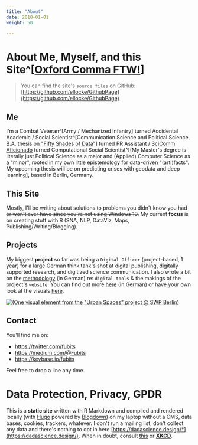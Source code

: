```yaml
---
title: "About"
date: 2018-01-01
weight: 50

---
```


# About Me, Myself, and this Site^[[Oxford Comma FTW!](https://www.ft.com/content/bdfb60aa-12ef-11e7-b0c1-37e417ee6c76)]

> You can find the site's `source files` on GitHub: [https://github.com/ellocke/GithubPage](https://github.com/ellocke/GithubPage)

## Me

I'm a Combat Veteran^[Army / Mechanized Infantry] turned Accidental Academic / Social Scientist^[Communication Science and Political Science, B.A. thesis on ["Fifty Shades of Data"](https://www.authorea.com/users/168476/articles/196592-fifty-shades-of-data-ba-thesis-eprint)] turned PR Assistant / [SciComm Aficionado](https://medium.com/@Fubits/urbane-r%C3%A4ume-proteste-weltpolitik-21f05d512cc4) turned Computational Social Scientist^[(My Master's degree is literally just Political Science as a major and (Applied) Computer Science as a "minor", rooted in my own little epistemology for data-driven "(arti)facts". My upcoming thesis will be on predicting crises with geodata and deep learning], based in Berlin, Germany.

## This Site

~~Mostly, I'll be writing about solutions to problems you didn't know you had or won't ever have since you're not using Windows 10.~~ My current **focus** is on creating stuff with R (SNA, NLP, DataViz, Maps, Publishing/Writing/Blogging).


## Projects
My biggest **project** so far was being a `Digital Officer` (project-based, 1 year) for a large German think tank's shot at digital publishing, digitally supported research, and digitized science communication. I also wrote a bit on the [methodology](https://projekt.swp-berlin.org/urbaneraeume/kapitel/zur-methode/#aufbau-konzept-und-tools-der-webseite) (in German) re: `digital tools` & the makings of the project's `website`. You can find out more [here](https://medium.com/@Fubits/urbane-r%C3%A4ume-proteste-weltpolitik-21f05d512cc4) (in German) or have your own look at the visuals [here](https://projekt.swp-berlin.org/urbaneraeume/kapitel/blacklivesmatter/#chronologie-blacklivesmatter).

<a href="https://projekt.swp-berlin.org/urbaneraeume/">![(**One visual element from the "Urban Spaces" project @ SWP Berlin)**](/img/about/urban_spaces_cover.jpeg "One visual element from the 'Urban Spaces' project @ SWP Berlin")</a>


## Contact
You'll find me on:

  + https://twitter.com/fubits
  + https://medium.com/@Fubits
  + https://keybase.io/fubits

Feel free to drop a line any time.

# Data Protection, Privacy, GPDR

This is a **static site** written with R Markdown and compiled and rendered locally (with [Hugo](https://gohugo.io/) powered by [Blogdown](https://github.com/rstudio/blogdown)) on my laptop without a CMS, data bases, cookies, trackers, whatever. I don't run a mailing list, don't collect any data and there's nothing to opt in here [https://dadascience.design/*](https://dadascience.design/). When in doubt, consult [this](https://discourse.gohugo.io/t/hugo-vs-the-general-data-protection-regulations-gdpr-in-eu-eea/11526) or [**XKCD**](https://www.explainxkcd.com/wiki/index.php/1998:_GDPR).
